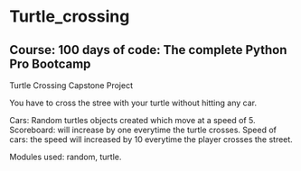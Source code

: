 # Turtle_crossing

## Course: 100 days of code: The complete Python Pro Bootcamp

Turtle Crossing Capstone Project

You have to cross the stree with your turtle without hitting any car.

Cars: Random turtles objects created which move at a speed of 5.
Scoreboard: will increase by one everytime the turtle crosses.
Speed of cars: the speed will increased by 10 everytime the player crosses the street. 

Modules used: random, turtle.
